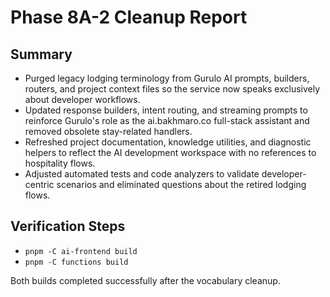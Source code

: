 # Phase 8A-2 Cleanup Report

## Summary
- Purged legacy lodging terminology from Gurulo AI prompts, builders, routers, and project context files so the service now speaks exclusively about developer workflows.
- Updated response builders, intent routing, and streaming prompts to reinforce Gurulo's role as the ai.bakhmaro.co full-stack assistant and removed obsolete stay-related handlers.
- Refreshed project documentation, knowledge utilities, and diagnostic helpers to reflect the AI development workspace with no references to hospitality flows.
- Adjusted automated tests and code analyzers to validate developer-centric scenarios and eliminated questions about the retired lodging flows.

## Verification Steps
- `pnpm -C ai-frontend build`
- `pnpm -C functions build`

Both builds completed successfully after the vocabulary cleanup.
